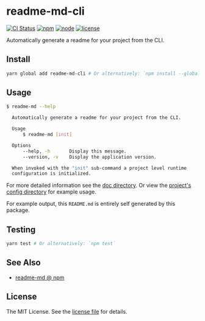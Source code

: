 readme-md-cli
=============
[![CI Status](https://img.shields.io/github/actions/workflow/status/jbenner-radham/node-readme-md-cli/ci.yaml?branch=main&style=flat-square)](https://github.com/jbenner-radham/node-readme-md-cli/actions/workflows/ci.yaml)
[![npm](https://img.shields.io/npm/v/readme-md-cli.svg?style=flat-square)](https://www.npmjs.com/package/readme-md-cli)
[![node](https://img.shields.io/node/v/readme-md-cli.svg?style=flat-square)](https://nodejs.org/)
[![license](https://img.shields.io/github/license/jbenner-radham/node-readme-md-cli.svg?style=flat-square)](LICENSE)

Automatically generate a readme for your project from the CLI.

Install
-------
```sh
yarn global add readme-md-cli # Or alternatively: `npm install --global readme-md-cli`
```

Usage
-----
```sh
$ readme-md --help

  Automatically generate a readme for your project from the CLI.

  Usage
      $ readme-md [init]

  Options
      --help, -h       Display this message.
      --version, -v    Display the application version.

  When invoked with the "init" sub-command a project level runtime
  configuration is initialized.
```

For more detailed information see the [doc directory](doc/). Or view the
[project's config directory](.config/readme-md/) for example usage.

For example output, this `README.md` is entirely self generated by this package.

Testing
-------
```sh
yarn test # Or alternatively: `npm test`
```

See Also
--------
- [readme-md @ npm](https://www.npmjs.com/package/readme-md)

License
-------
The MIT License. See the [license file](LICENSE) for details.
